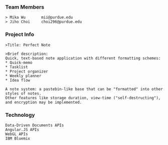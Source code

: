 

### Team Members
	> Mika Wu		mii@purdue.edu
	> Jiho Choi		choi296@purdue.edu


### Project Info
	>Title: Perfect Note

	>Brief description: 
	Quick, text-based note application with different formatting schemes:
	* Quick-memo
	* Tasklist
	* Project organizer
	* Weekly planner
	* Idea flow

	A note system: a pastebin-like base that can be "formatted" into other styles of notes.
	Other features like storage duration, view-time ("self-destructing"), and encryption may be implemented.

### Technology
	Data-Driven Documents APIs
	Angular.JS APIs
	WebGL APIs
	IBM Bluemix



